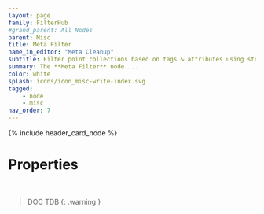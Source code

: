 ```yaml
---
layout: page
family: FilterHub
#grand_parent: All Nodes
parent: Misc
title: Meta Filter
name_in_editor: "Meta Cleanup"
subtitle: Filter point collections based on tags & attributes using string queries
summary: The **Meta Filter** node ...
color: white
splash: icons/icon_misc-write-index.svg
tagged: 
    - node
    - misc
nav_order: 7
---
```


{% include header_card_node %}

# Properties
<br>

> DOC TDB
{: .warning }